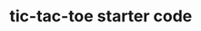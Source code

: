 # tic-tac-toe starter code

<!-- 
/*-------------------------------- Constants --------------------------------*/
const winningCombos = [
  [0, 1, 2],
  [3, 4, 5],
  [6, 7, 8],
  [0, 3, 6],
  [1, 4, 7],
  [2, 5, 6],
  [0, 4, 8],
  [2, 4, 6],
];





/*---------------------------- Variables (state) ----------------------------*/

let winner, playerTurn, squares, turnCount

/*------------------------ Cached Element References ------------------------*/

const resetBtn = document.querySelector('#reset-button')
const boardSquare = document.querySelectorAll('.square')
const gameStat = document.querySelector('#message')



/*----------------------------- Event Listeners -----------------------------*/

// resetBtn.addEventListener('click', function (evt){
//   if(evt.target.textContent){
//     console.log(evt.target)
//   }
  
// })

boardSquare.forEach(square => square.addEventListener('click', handleClick))

resetBtn.addEventListener('click', init)

/*-------------------------------- Functions --------------------------------*/

init()

function init() {
  squares =[null, null, null, null, null, null, null, null, null]

  playerTurn = 1

  winner = null;

  turnCount = 0
  
  
  console.log(squares)
  console.log('init invoked') 
  // render()
}



function handleClick (event) {
  const id = event.target.id.replace('sq','')
  if (squares[id] === null){
    squares[id] = playerTurn
    playerTurn *= 1

    
  console.log(event.target.id)
  }
  for (let i = 0; i < squares.length; i++){
    if(squares[i] === 1){
      boardSquare.textContent = 'X'
    } else if (squares[i] === -1){
      boardSquare.textContent = 'O'
    } else {
      boardSquare.textContent = ""
    }
  }
  // console.log(squares)
  // render()
  // getWinner()
  }




function getWinner(){
  for (let i = 0; i < winningCombos.length; i++){
    const a = winningCombos[i][0]
    const b = winningCombos[i][1]
    const c = winningCombos[i][2]
      if (squares[a] + squares[b] + squares[c] === 3){
        console.log('X wins')
          message.textContent = 'X wins';
        } else if (squares[a] + squares[b] + squares[c] === -3){
          console.log('0 wins')
          message.textContent = '0 wins';
      }
  }

function render()

function render(){
  
  if (playerTurn === 1){
    message = "It's X's Turn!" 
  } else if (playerTurn === -1){
    message = "It's O's Turn!"
  }

  gameStat.textContent = message
  console.log('render invoked')
  }
} -->